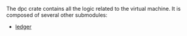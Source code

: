 The dpc crate contains all the logic related to the virtual machine. It is composed of several other submodules:

- [ledger](ledger/ledger.md)
